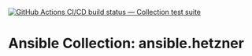 [![GitHub Actions CI/CD build status — Collection test suite](https://github.com/coll-test/ansible.hetzner/workflows/Collection%20test%20suite/badge.svg?branch=master)](https://github.com/coll-test/ansible.hetzner/actions?query=workflow%3A%22Collection%20test%20suite%22)

Ansible Collection: ansible.hetzner
=================================================